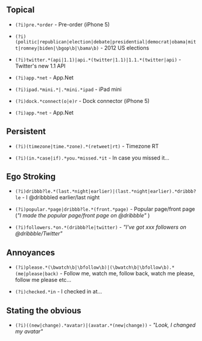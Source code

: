 Topical
-----------
* `(?i)pre.*order` - Pre-order (iPhone 5)

* `(?i)(politic|republican|election|debate|presidential|democrat|obama|mitt|romney|biden|\bgop\b|\bama\b)`  - 2012 US elections

* `(?i)twitter.*(api|1.1)|api.*(twitter|1.1)|1.1.*(twitter|api)` - Twitter's new 1.1 API

* `(?i)app.*net` - App.Net

* `(?i)ipad.*mini.*|.*mini.*ipad` - iPad mini

* `(?i)dock.*connect(o|e)r` - Dock connector (iPhone 5)

* `(?i)app.*net` - App.Net

Persistent
-----------
* `(?i)(timezone|time.*zone).*(retweet|rt)` - Timezone RT

* `(?i)(in.*case|if).*you.*missed.*it` - In case you missed it…

Ego Stroking
-----------
* `(?i)dribbb?le.*(last.*night|earlier)|(last.*night|earlier).*dribbb?le` - I @dribbbled earlier/last night

* `(?i)popular.*page|dribbb?le.*(front.*page)` - Popular page/front page (*"I made the popular page/front page on @dribbble"* )

* `(?i)followers.*on.*(dribbb?le|twitter)` - *"I've got xxx followers on @dribbble/Twitter"*

Annoyances
----------
* `(?i)please.*(\bwatch\b|\bfollow\b)|(\bwatch\b|\bfollow\b).*(me|please|back)` - Follow me, watch me, follow back, watch me please, follow me please etc...

* `(?i)checked.*in` - I checked in at...

Stating the obvious
----------
* `(?i)((new|change).*avatar)|(avatar.*(new|change))` - *"Look, I changed my avatar"*


